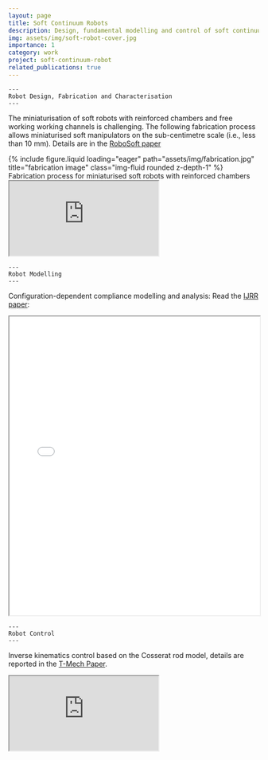 ```yaml
---
layout: page
title: Soft Continuum Robots
description: Design, fundamental modelling and control of soft continuum robots
img: assets/img/soft-robot-cover.jpg
importance: 1
category: work
project: soft-continuum-robot
related_publications: true
---
```


    ---
    Robot Design, Fabrication and Characterisation
    ---

The miniaturisation of soft robots with reinforced chambers and free working working channels is challenging. The following fabrication process allows miniaturised soft manipulators on the sub-centimetre scale (i.e., less than 10 mm). Details are in the [RoboSoft paper](/assets/pdf/SHI_ROS_2024.pdf)

<div class="row">
    <div class="col-sm mt-3 mt-md-0">
        {% include figure.liquid loading="eager" path="assets/img/fabrication.jpg" title="fabrication image" class="img-fluid rounded z-depth-1" %}
    </div>
</div>
<div class="caption">
    Fabrication process for miniaturised soft robots with reinforced chambers
</div>

<div class="embed-responsive embed-responsive-16by9">
  <iframe class="embed-responsive-item" src="https://www.youtube.com//embed/yPKFU3UapxQ" allowfullscreen></iframe>
</div>

    ---
    Robot Modelling
    ---
    
Configuration-dependent compliance modelling and analysis:
Read the [IJRR paper](/assets/pdf/Shi_IJRR_2024.pdf):
<iframe src="/assets/pdf/Shi_IJRR_2024.pdf" width="100%" height="600px"></iframe>

    ---
    Robot Control 
    ---
    
Inverse kinematics control based on the Cosserat rod model, details are reported in the [T-Mech Paper](/assets/pdf/Shi_T-Mech_2024.pdf).
<div class="embed-responsive embed-responsive-16by9">
  <iframe class="embed-responsive-item" src="https://www.youtube.com//embed/Ngrbg2_GYGk" allowfullscreen></iframe>
</div>

